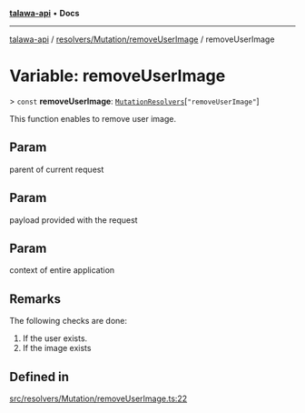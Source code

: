 [**talawa-api**](../../../../README.md) • **Docs**

***

[talawa-api](../../../../modules.md) / [resolvers/Mutation/removeUserImage](../README.md) / removeUserImage

# Variable: removeUserImage

\> `const` **removeUserImage**: [`MutationResolvers`](../../../../types/generatedGraphQLTypes/type-aliases/MutationResolvers.md)\[`"removeUserImage"`\]

This function enables to remove user image.

## Param

parent of current request

## Param

payload provided with the request

## Param

context of entire application

## Remarks

The following checks are done:
1. If the user exists.
2. If the image exists

## Defined in

[src/resolvers/Mutation/removeUserImage.ts:22](https://github.com/PalisadoesFoundation/talawa-api/blob/1f38da5423898626c6ebfa24896a9c3d008195c6/src/resolvers/Mutation/removeUserImage.ts#L22)
